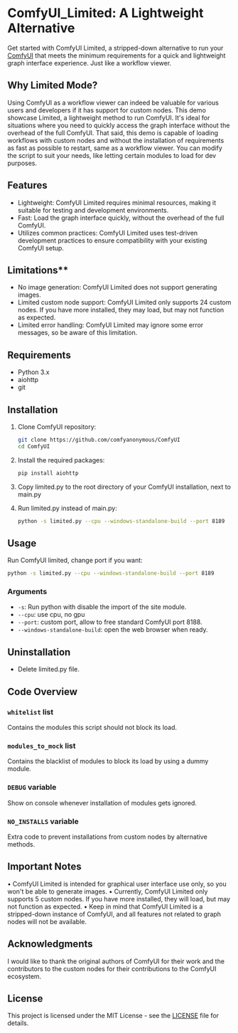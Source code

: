 # ComfyUI_Limited: A Lightweight Alternative

Get started with ComfyUI Limited, a stripped-down alternative to run your [ComfyUI](https://github.com/comfyanonymous/ComfyUI) that meets the minimum requirements for a quick and lightweight graph interface experience. Just like a workflow viewer.

## Why Limited Mode?

Using ComfyUI as a workflow viewer can indeed be valuable for various users and developers if it has support for custom nodes. This demo showcase Limited, a lightweight method to run ComfyUI. 
It's ideal for situations where you need to quickly access the graph interface without the overhead of the full ComfyUI.
That said, this demo is capable of loading workflows with custom nodes and without the installation of requirements as fast as possible to restart, same as a workflow viewer.
You can modify the script to suit your needs, like letting certain modules to load for dev purposes.

## Features

- Lightweight: ComfyUI Limited requires minimal resources, making it suitable for testing and development environments.
- Fast: Load the graph interface quickly, without the overhead of the full ComfyUI.
- Utilizes common practices: ComfyUI Limited uses test-driven development practices to ensure compatibility with your existing ComfyUI setup.

## Limitations**

- No image generation: ComfyUI Limited does not support generating images.
- Limited custom node support: ComfyUI Limited only supports 24 custom nodes. If you have more installed, they may load, but may not function as expected.
- Limited error handling: ComfyUI Limited may ignore some error messages, so be aware of this limitation.

## Requirements

- Python 3.x
- aiohttp
- git

## Installation

1. Clone ComfyUI repository:
    ```sh
    git clone https://github.com/comfyanonymous/ComfyUI
    cd ComfyUI
    ```

2. Install the required packages:
    ```sh
    pip install aiohttp
    ```

3. Copy limited.py to the root directory of your ComfyUI installation, next to main.py

4. Run limited.py instead of main.py:
    ```sh
    python -s limited.py --cpu --windows-standalone-build --port 8189
    ```

## Usage

Run ComfyUI limited, change port if you want:
```sh
python -s limited.py --cpu --windows-standalone-build --port 8189
```

### Arguments

- `-s`: Run python with disable the import of the site module.
- `--cpu`: use cpu, no gpu
- `--port`: custom port, allow to free standard ComfyUI port 8188.
- `--windows-standalone-build`: open the web browser when ready.

## Uninstallation

- Delete limited.py file.

## Code Overview

### `whitelist` list

Contains the modules this script should not block its load.

### `modules_to_mock` list

Contains the blacklist of modules to block its load by using a dummy module.

### `DEBUG` variable

Show on console whenever installation of modules gets ignored.

### `NO_INSTALLS` variable

Extra code to prevent installations from custom nodes by alternative methods.

## Important Notes

• ComfyUI Limited is intended for graphical user interface use only, so you won't be able to generate images.
• Currently, ComfyUI Limited only supports 5 custom nodes. If you have more installed, they will load, but may not function as expected.
• Keep in mind that ComfyUI Limited is a stripped-down instance of ComfyUI, and all features not related to graph nodes will not be available.

## Acknowledgments

I would like to thank the original authors of ComfyUI for their work and the contributors to the custom nodes for their contributions to the ComfyUI ecosystem.

## License

This project is licensed under the MIT License - see the [LICENSE](LICENSE) file for details.
